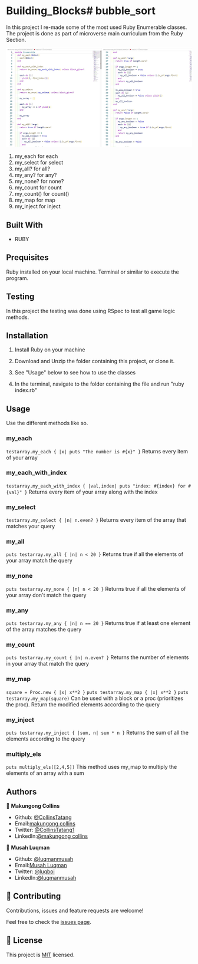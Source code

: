 # Building_Blocks# bubble_sort

In this project I re-made some of the most used Ruby Enumerable classes. The project is done as part of microverse main curriculum from the Ruby Section.

![screenshot](Screenshot.JPG)

1. my_each for each
2. my_select for select
3. my_all? for all?
4. my_any? for any?
5. my_none? for none?
6. my_count for count
7. my_count() for count()
8. my_map for map
9. my_inject for inject


## Built With

- RUBY

## Prequisites

Ruby installed on your local machine.
Terminal or similar to execute the program.

## Testing
In this project the testing was done using RSpec to test all game logic methods.
## Installation

1. Install Ruby on your machine

2. Download and Unzip the folder containing this project, or clone it.

3. See "Usage" below to see how to use the classes

4. In the terminal, navigate to the folder containing the file and run "ruby index.rb"

## Usage

Use the different methods like so.

### my_each

`testarray.my_each { |x| puts "The number is #{x}" }`
Returns every item of your array

### my_each_with_index

`testarray.my_each_with_index { |val,index| puts "index: #{index} for #{val}" }`
Returns every item of your array along with the index

### my_select

`testarray.my_select { |n| n.even? }`
Returns every item of the array that matches your query

### my_all

`puts testarray.my_all { |n| n < 20 }`
Returns true if all the elements of your array match the query

### my_none

`puts testarray.my_none { |n| n < 20 }`
Returns true if all the elements of your array don't match the query

### my_any

`puts testarray.my_any { |n| n == 20 }`
Returns true if at least one element of the array matches the query

### my_count

`puts testarray.my_count { |n| n.even? }`
Returns the number of elements in your array that match the query

### my_map

`square = Proc.new { |x| x**2 }`
`puts testarray.my_map { |x| x**2 }`
`puts testarray.my_map(square)`
Can be used with a block or a proc (prioritizes the proc). Return the modified elements according to the query

### my_inject

`puts testarray.my_inject { |sum, n| sum * n }`
Returns the sum of all the elements according to the query

### multiply_els

`puts multiply_els([2,4,5])`
This method uses my_map to multiply the elements of an array with a sum

## Authors

👤 **Makungong Collins**

- Github: [@CollinsTatang](https://github.com/CollinsTatang)
- Email:[makungong collins](makungongcollins@gmail.com)
- Twitter: [@CollinsTatang1](https://twitter.com/CollinsTatang1)
- LinkedIn:[@makungong collins](https://www.linkedin.com/in/makungong-collins-b43260190/)

👤 **Musah Luqman**

- Github: [@luqmanmusah](https://github.com/luqmanmusah)
- Email:[Musah Luqman](musahluqman@gmail.com)
- Twitter: [@luqboi](https://twitter.com/luqboi)
- LinkedIn:[@luqmanmusah](https://www.linkedin.com/luqmanmusah)

## 🤝 Contributing

Contributions, issues and feature requests are welcome!

Feel free to check the [issues page](issues/).

## 📝 License

This project is [MIT](lic.url) licensed.
